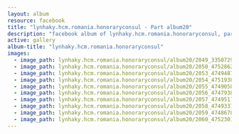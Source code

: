 ```yaml
---
layout: album
resource: facebook
title: "lynhaky.hcm.romania.honoraryconsul - Part album20"
description: "facebook album of lynhaky.hcm.romania.honoraryconsul, part album20."
active: gallery
album-title: "lynhaky.hcm.romania.honoraryconsul"
images:
  - image_path: lynhaky.hcm.romania.honoraryconsul/album20/2049_335072977_938757927132099_1857830535571940058_n.png
  - image_path: lynhaky.hcm.romania.honoraryconsul/album20/2050_475286249_1153696512780974_3968856343343253528_n.jpg
  - image_path: lynhaky.hcm.romania.honoraryconsul/album20/2053_474948789_1153696622780963_1856178115737885848_n.jpg
  - image_path: lynhaky.hcm.romania.honoraryconsul/album20/2054_475193801_1153696586114300_4894507168364511105_n.jpg
  - image_path: lynhaky.hcm.romania.honoraryconsul/album20/2055_474905800_1153696626114296_935495626407714089_n.jpg
  - image_path: lynhaky.hcm.romania.honoraryconsul/album20/2056_474793874_1153696636114295_6548612235992979414_n.jpg
  - image_path: lynhaky.hcm.romania.honoraryconsul/album20/2057_474951723_1153696592780966_8237458457229888446_n.jpg
  - image_path: lynhaky.hcm.romania.honoraryconsul/album20/2058_474933728_1153696589447633_6634392312662398058_n.jpg
  - image_path: lynhaky.hcm.romania.honoraryconsul/album20/2059_474867847_1153696642780961_8113288758004250824_n.jpg
  - image_path: lynhaky.hcm.romania.honoraryconsul/album20/2060_475230116_1153696582780967_7970773977324992854_n.jpg
---
```

